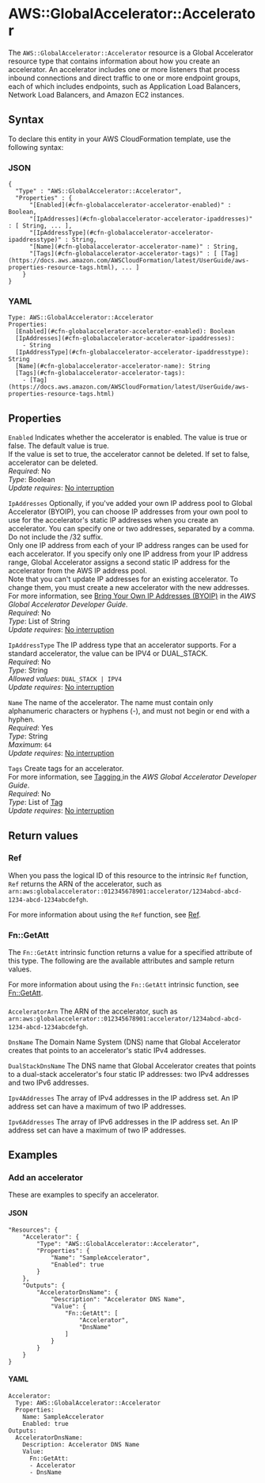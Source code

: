 # AWS::GlobalAccelerator::Accelerator<a name="aws-resource-globalaccelerator-accelerator"></a>

The `AWS::GlobalAccelerator::Accelerator` resource is a Global Accelerator resource type that contains information about how you create an accelerator\. An accelerator includes one or more listeners that process inbound connections and direct traffic to one or more endpoint groups, each of which includes endpoints, such as Application Load Balancers, Network Load Balancers, and Amazon EC2 instances\.

## Syntax<a name="aws-resource-globalaccelerator-accelerator-syntax"></a>

To declare this entity in your AWS CloudFormation template, use the following syntax:

### JSON<a name="aws-resource-globalaccelerator-accelerator-syntax.json"></a>

```
{
  "Type" : "AWS::GlobalAccelerator::Accelerator",
  "Properties" : {
      "[Enabled](#cfn-globalaccelerator-accelerator-enabled)" : Boolean,
      "[IpAddresses](#cfn-globalaccelerator-accelerator-ipaddresses)" : [ String, ... ],
      "[IpAddressType](#cfn-globalaccelerator-accelerator-ipaddresstype)" : String,
      "[Name](#cfn-globalaccelerator-accelerator-name)" : String,
      "[Tags](#cfn-globalaccelerator-accelerator-tags)" : [ [Tag](https://docs.aws.amazon.com/AWSCloudFormation/latest/UserGuide/aws-properties-resource-tags.html), ... ]
    }
}
```

### YAML<a name="aws-resource-globalaccelerator-accelerator-syntax.yaml"></a>

```
Type: AWS::GlobalAccelerator::Accelerator
Properties:
  [Enabled](#cfn-globalaccelerator-accelerator-enabled): Boolean
  [IpAddresses](#cfn-globalaccelerator-accelerator-ipaddresses):
    - String
  [IpAddressType](#cfn-globalaccelerator-accelerator-ipaddresstype): String
  [Name](#cfn-globalaccelerator-accelerator-name): String
  [Tags](#cfn-globalaccelerator-accelerator-tags):
    - [Tag](https://docs.aws.amazon.com/AWSCloudFormation/latest/UserGuide/aws-properties-resource-tags.html)
```

## Properties<a name="aws-resource-globalaccelerator-accelerator-properties"></a>

`Enabled` <a name="cfn-globalaccelerator-accelerator-enabled"></a>
Indicates whether the accelerator is enabled\. The value is true or false\. The default value is true\.  
If the value is set to true, the accelerator cannot be deleted\. If set to false, accelerator can be deleted\.  
_Required_: No  
_Type_: Boolean  
_Update requires_: [No interruption](https://docs.aws.amazon.com/AWSCloudFormation/latest/UserGuide/using-cfn-updating-stacks-update-behaviors.html#update-no-interrupt)

`IpAddresses` <a name="cfn-globalaccelerator-accelerator-ipaddresses"></a>
Optionally, if you've added your own IP address pool to Global Accelerator \(BYOIP\), you can choose IP addresses from your own pool to use for the accelerator's static IP addresses when you create an accelerator\. You can specify one or two addresses, separated by a comma\. Do not include the /32 suffix\.  
Only one IP address from each of your IP address ranges can be used for each accelerator\. If you specify only one IP address from your IP address range, Global Accelerator assigns a second static IP address for the accelerator from the AWS IP address pool\.  
 Note that you can't update IP addresses for an existing accelerator\. To change them, you must create a new accelerator with the new addresses\.  
For more information, see [Bring Your Own IP Addresses \(BYOIP\)](https://docs.aws.amazon.com/global-accelerator/latest/dg/using-byoip.html) in the _AWS Global Accelerator Developer Guide_\.  
_Required_: No  
_Type_: List of String  
_Update requires_: [No interruption](https://docs.aws.amazon.com/AWSCloudFormation/latest/UserGuide/using-cfn-updating-stacks-update-behaviors.html#update-no-interrupt)

`IpAddressType` <a name="cfn-globalaccelerator-accelerator-ipaddresstype"></a>
The IP address type that an accelerator supports\. For a standard accelerator, the value can be IPV4 or DUAL_STACK\.  
_Required_: No  
_Type_: String  
_Allowed values_: `DUAL_STACK | IPV4`  
_Update requires_: [No interruption](https://docs.aws.amazon.com/AWSCloudFormation/latest/UserGuide/using-cfn-updating-stacks-update-behaviors.html#update-no-interrupt)

`Name` <a name="cfn-globalaccelerator-accelerator-name"></a>
The name of the accelerator\. The name must contain only alphanumeric characters or hyphens \(\-\), and must not begin or end with a hyphen\.  
_Required_: Yes  
_Type_: String  
_Maximum_: `64`  
_Update requires_: [No interruption](https://docs.aws.amazon.com/AWSCloudFormation/latest/UserGuide/using-cfn-updating-stacks-update-behaviors.html#update-no-interrupt)

`Tags` <a name="cfn-globalaccelerator-accelerator-tags"></a>
Create tags for an accelerator\.  
For more information, see [Tagging ](https://docs.aws.amazon.com/global-accelerator/latest/dg/tagging-in-global-accelerator.html) in the _AWS Global Accelerator Developer Guide_\.  
_Required_: No  
_Type_: List of [Tag](https://docs.aws.amazon.com/AWSCloudFormation/latest/UserGuide/aws-properties-resource-tags.html)  
_Update requires_: [No interruption](https://docs.aws.amazon.com/AWSCloudFormation/latest/UserGuide/using-cfn-updating-stacks-update-behaviors.html#update-no-interrupt)

## Return values<a name="aws-resource-globalaccelerator-accelerator-return-values"></a>

### Ref<a name="aws-resource-globalaccelerator-accelerator-return-values-ref"></a>

When you pass the logical ID of this resource to the intrinsic `Ref` function, `Ref` returns the ARN of the accelerator, such as `arn:aws:globalaccelerator::012345678901:accelerator/1234abcd-abcd-1234-abcd-1234abcdefgh`\.

For more information about using the `Ref` function, see [Ref](https://docs.aws.amazon.com/AWSCloudFormation/latest/UserGuide/intrinsic-function-reference-ref.html)\.

### Fn::GetAtt<a name="aws-resource-globalaccelerator-accelerator-return-values-fn--getatt"></a>

The `Fn::GetAtt` intrinsic function returns a value for a specified attribute of this type\. The following are the available attributes and sample return values\.

For more information about using the `Fn::GetAtt` intrinsic function, see [Fn::GetAtt](https://docs.aws.amazon.com/AWSCloudFormation/latest/UserGuide/intrinsic-function-reference-getatt.html)\.

#### <a name="aws-resource-globalaccelerator-accelerator-return-values-fn--getatt-fn--getatt"></a>

`AcceleratorArn` <a name="AcceleratorArn-fn::getatt"></a>
The ARN of the accelerator, such as `arn:aws:globalaccelerator::012345678901:accelerator/1234abcd-abcd-1234-abcd-1234abcdefgh`\.

`DnsName` <a name="DnsName-fn::getatt"></a>
The Domain Name System \(DNS\) name that Global Accelerator creates that points to an accelerator's static IPv4 addresses\.

`DualStackDnsName` <a name="DualStackDnsName-fn::getatt"></a>
The DNS name that Global Accelerator creates that points to a dual\-stack accelerator's four static IP addresses: two IPv4 addresses and two IPv6 addresses\.

`Ipv4Addresses` <a name="Ipv4Addresses-fn::getatt"></a>
The array of IPv4 addresses in the IP address set\. An IP address set can have a maximum of two IP addresses\.

`Ipv6Addresses` <a name="Ipv6Addresses-fn::getatt"></a>
The array of IPv6 addresses in the IP address set\. An IP address set can have a maximum of two IP addresses\.

## Examples<a name="aws-resource-globalaccelerator-accelerator--examples"></a>

### Add an accelerator<a name="aws-resource-globalaccelerator-accelerator--examples--Add_an_accelerator"></a>

These are examples to specify an accelerator\.

#### JSON<a name="aws-resource-globalaccelerator-accelerator--examples--Add_an_accelerator--json"></a>

```
"Resources": {
    "Accelerator": {
        "Type": "AWS::GlobalAccelerator::Accelerator",
        "Properties": {
            "Name": "SampleAccelerator",
            "Enabled": true
        }
    },
    "Outputs": {
        "AcceleratorDnsName": {
            "Description": "Accelerator DNS Name",
            "Value": {
                "Fn::GetAtt": [
                    "Accelerator",
                    "DnsName"
                ]
            }
        }
    }
}
```

#### YAML<a name="aws-resource-globalaccelerator-accelerator--examples--Add_an_accelerator--yaml"></a>

```
Accelerator:
  Type: AWS::GlobalAccelerator::Accelerator
  Properties:
    Name: SampleAccelerator
    Enabled: true
Outputs:
  AcceleratorDnsName:
    Description: Accelerator DNS Name
    Value:
      Fn::GetAtt:
      - Accelerator
      - DnsName
```
